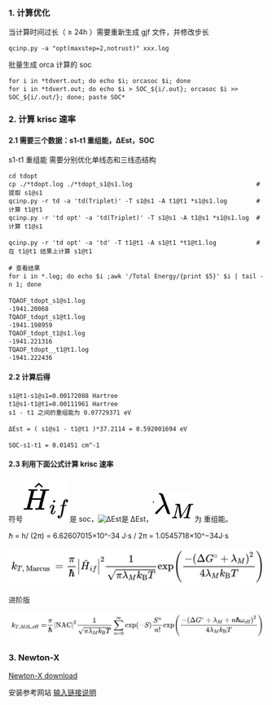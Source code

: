 ### 1. 计算优化

当计算时间过长（ ≥ 24h ）需要重新生成 gjf 文件，并修改步长
```
qcinp.py -a "opt(maxstep=2,notrust)" xxx.log
```
批量生成 orca 计算的 soc
```
for i in *tdvert.out; do echo $i; orcasoc $i; done
for i in *tdvert.out; do echo $i > SOC_${i/.out}; orcasoc $i >> SOC_${i/.out/}; done; paste SOC*
```

### 2. 计算 krisc 速率

#### 2.1 需要三个数据：s1-t1 重组能，ΔEst，SOC

s1-t1 重组能 需要分别优化单线态和三线态结构
```
cd tdopt
cp ./*tdopt.log ./*tdopt_s1@s1.log                                  # 提取 s1@s1
qcinp.py -r td -a 'td(Triplet)' -T s1@s1 -A t1@t1 *s1@s1.log        # 计算 t1@t1
qcinp.py -r 'td opt' -a 'td(Triplet)' -T s1@s1 -A t1@s1 *s1@s1.log  # 计算 t1@s1

qcinp.py -r 'td opt' -a 'td' -T t1@t1 -A s1@t1 *t1@t1.log           # 在 t1@t1 结果上计算 s1@t1

# 查看结果
for i in *.log; do echo $i ;awk '/Total Energy/{print $5}' $i | tail -n 1; done

TQAOF_tdopt_s1@s1.log
-1941.20068
TQAOF_tdopt_s1@t1.log
-1941.198959
TQAOF_tdopt_t1@s1.log
-1941.221316
TQAOF_tdopt__t1@t1.log
-1941.222436
```
#### 2.2 计算后得
```
s1@t1-s1@s1=0.00172088 Hartree
t1@s1-t1@t1=0.00111961 Hartree
s1 - t1 之间的重组能为 0.07729371 eV

ΔEst = ( s1@s1 - t1@t1 )*37.2114 = 0.592001694 eV

SOC-s1-t1 = 0.01451 cm^-1
```
#### 2.3 利用下面公式计算 krisc 速率

符号![SOC](img/SOC.jpg)是 soc，![ΔEst](img/%CE%94Est.png)是 ΔEst，![重组能](img/%E9%87%8D%E7%BB%84%E8%83%BD.png)为 重组能。

ℏ = h/ (2π) = 6.62607015×10^-34 J·s / 2π = 1.0545718×10^−34J⋅s

![输入图片说明](img/QianJianTec1717411558328.jpg)

进阶版

![输入图片说明](img/QianJianTec1717406685030.jpg)

### 3. Newton-X 

[Newton-X download](https://amubox.univ-amu.fr/s/DC3FYQFFaas5K8Y)

安装参考网站 [输入链接说明](http://bbs.keinsci.com/thread-9782-1-1.html)





